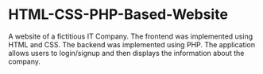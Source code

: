# HTML-CSS-PHP-Based-Website
A website of a fictitious IT Company. The frontend was implemented using HTML and CSS. The backend was implemented using PHP. The application allows users to login/signup and then displays the information about the company.
